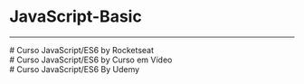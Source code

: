 # JavaScript-Basic
<hr/>
# Curso JavaScript/ES6 by Rocketseat<br>
# Curso JavaScript/ES6 by Curso em Vídeo <br>
# Curso JavaScript/ES6 By Udemy <br>
